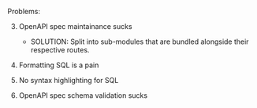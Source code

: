 Problems:

3. OpenAPI spec maintainance sucks
   - SOLUTION: Split into sub-modules that are bundled alongside their respective routes.

4. Formatting SQL is a pain

5. No syntax highlighting for SQL

6. OpenAPI spec schema validation sucks
